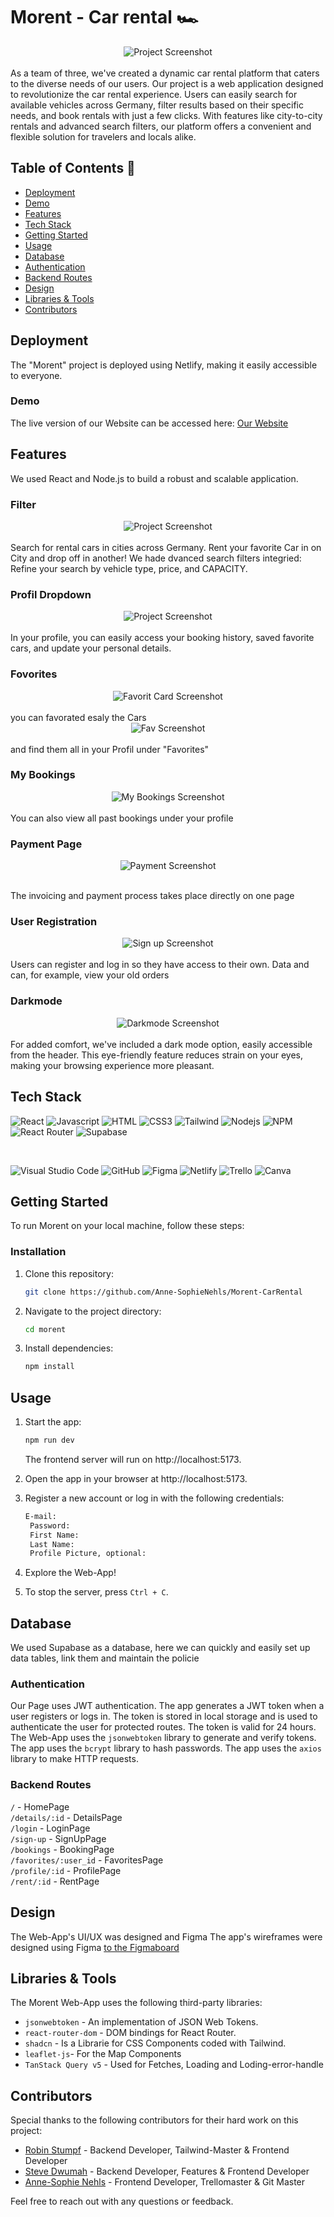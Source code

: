 # Morent - Car rental 🏎️

<div style="display: flex; justify-content: center;">
  <img src="./public/img/read-me/home.png" alt="Project Screenshot">
</div>
<br/>
As a team of three, we've created a dynamic car rental platform that caters to the diverse needs of our users. 
Our project is a web application designed to revolutionize the car rental experience. Users can easily search for available vehicles across Germany, filter results based on their specific needs, and book rentals with just a few clicks. With features like city-to-city rentals and advanced search filters, our platform offers a convenient and flexible solution for travelers and locals alike.

## Table of Contents 📑

- [Deployment](#deployment)
- [Demo](#demo)
- [Features](#features)
- [Tech Stack](#tech-stack)
- [Getting Started](#getting-started)
- [Usage](#usage)
- [Database](#database)
- [Authentication](#authentication)
- [Backend Routes](#backend-routes)
- [Design](#design)
- [Libraries & Tools](#libraries--tools)
- [Contributors](#contributors)

## Deployment

The "Morent" project is deployed using Netlify, making it easily accessible to everyone.

### Demo
The live version of our Website  can be accessed here: 
[Our Website](https://project-morent-car-rental.netlify.app/)

## Features
We used React and Node.js to build a robust and scalable application.

### Filter
<div style="display: flex; justify-content: center;">
  <img src="./public/img/read-me/Filterfunktion.png" alt="Project Screenshot">
</div>
<br/>
 Search for rental cars in cities across Germany.
 Rent your favorite Car in on City and drop off in another!
We hade dvanced search filters integried: Refine your search by vehicle type, price, and CAPACITY.

### Profil Dropdown
<div style="display: flex; justify-content: center;">
  <img src="./public/img/read-me/profil-dropdown.png" alt="Project Screenshot">
</div>
<br/>
In your profile, you can easily access your booking history, saved favorite cars, and update your personal details.
 
 ### Fovorites
 <div style="display: flex; justify-content: center;">
  <img src="./public/img/read-me/Like-card.png" alt="Favorit Card Screenshot">
</div>
<br/>
 you can favorated esaly the Cars 

<div style="display: flex; justify-content: center;">
  <img src="./public/img/read-me/" alt="Fav Screenshot">
</div>
<br/>
 and find them all in your Profil under "Favorites"

 ### My Bookings
 <div style="display: flex; justify-content: center;">
  <img src="./public/img/read-me/" alt="My Bookings Screenshot">
</div>
<br/>
You can also view all past bookings under your profile

### Payment Page
<div style="display: flex; justify-content: center;">
  <img src="./public/img/read-me/" alt="Payment Screenshot">
</div>
<br/>

The invoicing and payment process takes place directly on one page


### User Registration
<div style="display: flex; justify-content: center;">
  <img src="./public/img/read-me/" alt="Sign up Screenshot">
</div>
<br/>
Users can register and log in so they have access to their own. Data and can, for example, view your old orders

### Darkmode
<div style="display: flex; justify-content: center;">
  <img src="./public/img/read-me/Darkmode.png" alt="Darkmode Screenshot">
</div>
<br/>
For added comfort, we've included a dark mode option, easily accessible from the header. This eye-friendly feature reduces strain on your eyes, making your browsing experience more pleasant.


## Tech Stack

![React](https://img.shields.io/badge/-React-09131B?style=for-the-badge&logo=react&logoColor=61DBFB)
![Javascript](https://img.shields.io/badge/Javascript-09131B?style=for-the-badge&logo=javascript)
![HTML](https://img.shields.io/badge/HTML5-09131B?style=for-the-badge&logo=html5)
![CSS3](https://img.shields.io/badge/CSS3-09131B?style=for-the-badge&logo=css3&logoColor=1572B6)
![Tailwind](https://img.shields.io/badge/Tailwind_CSS-09131B?style=for-the-badge&logo=tailwindcss&)
![Nodejs](https://img.shields.io/badge/Nodejs-09131B?style=for-the-badge&logo=node.js&logoColor=3C873A)
![NPM](https://img.shields.io/badge/NPM-%23CB3837.svg?style=for-the-badge&logo=npm&logoColor=white) 
![React Router](https://img.shields.io/badge/React_Router-CA4245?style=for-the-badge&logo=react-router&logoColor=white)
![Supabase](https://img.shields.io/badge/-Supabase-3ECF8E?style=for-the-badge&logo=supabase&labelColor=white&logoColor=3ECF8E)

 <br/>
 
![Visual Studio Code](https://img.shields.io/badge/Visual%20Studio%20Code-0078d7.svg?style=for-the-badge&logo=visual-studio-code&logoColor=white) 
![GitHub](https://img.shields.io/badge/github-%23121011.svg?style=for-the-badge&logo=github&logoColor=white)
![Figma](https://img.shields.io/badge/Figma-09131B?style=for-the-badge&logo=Figma)
![Netlify](https://img.shields.io/badge/netlify-%23000000.svg?style=for-the-badge&logo=netlify&logoColor=#00C7B7)
![Trello](https://img.shields.io/badge/Trello-%23026AA7.svg?style=for-the-badge&logo=Trello&logoColor=white)
![Canva](https://img.shields.io/badge/Canva-%2300C4CC.svg?style=for-the-badge&logo=Canva&logoColor=white)


## Getting Started

To run Morent on your local machine, follow these steps:


### Installation

1. Clone this repository:

   ```bash
   git clone https://github.com/Anne-SophieNehls/Morent-CarRental
   ```

2. Navigate to the project directory:

   ```bash
   cd morent
   ```

3. Install dependencies:

   ```bash
   npm install
   ```

## Usage

1. Start the app:

   ```bash
   npm run dev
   ```

   The frontend server will run on http://localhost:5173.

2. Open the app in your browser at http://localhost:5173.

3. Register a new account or log in with the following credentials:

   ```bash
   E-mail:
    Password:
    First Name:
    Last Name:
    Profile Picture, optional:
   ```

4. Explore the Web-App!

5. To stop the server, press `Ctrl + C`.


## Database
We used Supabase as a database, here we can quickly and easily set up data tables, link them and maintain the policie


### Authentication
Our Page uses JWT authentication. The app generates a JWT token when a user registers or logs in. The token is stored in local storage and is used to authenticate the user for protected routes. The token is valid for 24 hours. The Web-App uses the `jsonwebtoken` library to generate and verify tokens. The app uses the `bcrypt` library to hash passwords. The app uses the `axios` library to make HTTP requests.


### Backend Routes
`/` - HomePage 
<br/>
`/details/:id` - DetailsPage 
<br/>
`/login` - LoginPage 
<br/>
`/sign-up` - SignUpPage 
<br/>
`/bookings` - BookingPage 
<br/>
`/favorites/:user_id` - FavoritesPage 
<br/>
`/profile/:id` - ProfilePage 
<br/>
`/rent/:id` - RentPage 


## Design

The Web-App's UI/UX was designed and Figma The app's wireframes were designed using Figma
[to the Figmaboard](https://www.figma.com/design/twugK8WykfNtQEiSJQf3FR/Car-Rent-Website-Design---Abschluss-Projekt-(Copy)?node-id=1-5&node-type=canvas&t=hasJ8sb9aChDel2o-0)


## Libraries & Tools

The Morent Web-App uses the following third-party libraries:
- `jsonwebtoken` - An implementation of JSON Web Tokens.
- `react-router-dom` - DOM bindings for React Router.
- `shadcn` - Is a Librarie for CSS Components coded with Tailwind.
- `leaflet-js`- For the Map Components
- `TanStack Query v5` - Used for Fetches, Loading and Loding-error-handle


## Contributors

Special thanks to the following contributors for their hard work on this project:

- [Robin Stumpf](https://github.com/robin160401) - Backend Developer, Tailwind-Master & Frontend Developer
- [Steve Dwumah](https://github.com/SteveDwumah) - Backend Developer, Features & Frontend Developer
- [Anne-Sophie Nehls](https://github.com/Anne-SophieNehls) - Frontend Developer, Trellomaster & Git Master

Feel free to reach out with any questions or feedback.
